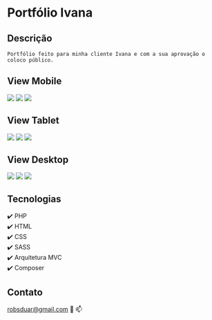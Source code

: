 # Portfólio Ivana

## Descrição

    Portfólio feito para minha cliente Ivana e com a sua aprovação o coloco público.

## View Mobile

![](image/mobile1.gif)
![](image/mobile2.gif)
![](image/mobile3.gif)

## View Tablet

![](image/tablet1.gif)
![](image/tablet2.gif)
![](image/tablet3.gif)

## View Desktop

![](image/pc1.gif)
![](image/pc2.gif)
![](image/pc3.gif)

## Tecnologias
:heavy_check_mark: PHP <br>
:heavy_check_mark: HTML <br>
:heavy_check_mark: CSS <br>
:heavy_check_mark: SASS <br>
:heavy_check_mark: Arquitetura MVC <br>
:heavy_check_mark: Composer <br>

## Contato
robsduar@gmail.com :email: :mailbox:
